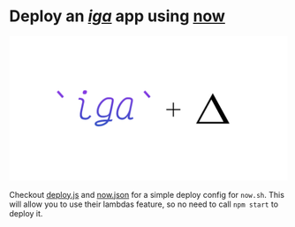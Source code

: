 # Deploy an [*iga*](https://github.com/pablopunk/iga) app using [now](https://now.sh)

<p align="center">
  <img src="https://raw.githubusercontent.com/pablopunk/art/master/iga/iga-now.svg?sanitize=true" alt="logo">
</p>

Checkout [deploy.js](./deploy.js) and [now.json](./now.json) for a simple deploy config for `now.sh`. This will allow you to use their lambdas feature, so no need to call `npm start` to deploy it.
